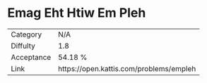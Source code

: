 # Emag Eht Htiw Em Pleh

<table>
    <tr>
        <td>Category</td>
        <td>N/A</td>
    </tr>
    <tr>
        <td>Diffulty</td>
        <td>1.8</td>
    </tr>
    <tr>
        <td>Acceptance</td>
        <td>54.18 %</td>
    </tr>
    <tr>
        <td>Link</td>
        <td>https://open.kattis.com/problems/empleh</td>
    </tr>
</table>
